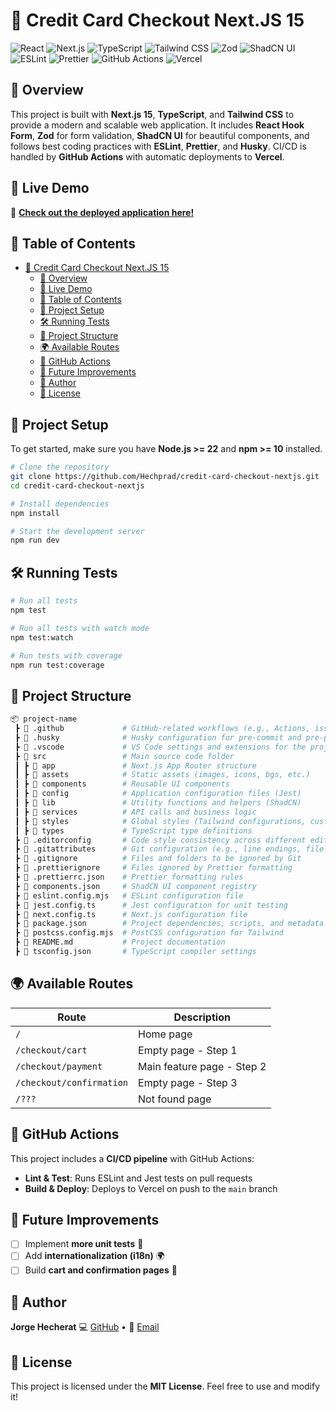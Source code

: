 # 🚀 Credit Card Checkout Next.JS 15

![React](https://img.shields.io/badge/React.js-19-blue.svg)
![Next.js](https://img.shields.io/badge/Next.js-15-blue.svg)
![TypeScript](https://img.shields.io/badge/TypeScript-✔-blue.svg)
![Tailwind CSS](https://img.shields.io/badge/TailwindCSS-✔-green.svg)
![Zod](https://img.shields.io/badge/Zod-✔-purple.svg)
![ShadCN UI](https://img.shields.io/badge/ShadCN_UI-✔-yellow.svg)
![ESLint](https://img.shields.io/badge/ESLint-✔-red.svg)
![Prettier](https://img.shields.io/badge/Prettier-✔-orange.svg)
![GitHub Actions](https://img.shields.io/badge/GitHub_Actions-✔-blue.svg)
![Vercel](https://img.shields.io/badge/Vercel-✔-black.svg)

## 🌟 Overview

This project is built with **Next.js 15**, **TypeScript**, and **Tailwind CSS** to provide a modern and scalable web application. It includes **React Hook Form**, **Zod** for form validation, **ShadCN UI** for beautiful components, and follows best coding practices with **ESLint**, **Prettier**, and **Husky**. CI/CD is handled by **GitHub Actions** with automatic deployments to **Vercel**.

## 🚀 Live Demo

🔗 **[Check out the deployed application here!](https://credit-card-checkout-nextjs.vercel.app/)**

## 📖 Table of Contents

- [🚀 Credit Card Checkout Next.JS 15](#-credit-card-checkout-nextjs-15)
  - [🌟 Overview](#-overview)
  - [🚀 Live Demo](#-live-demo)
  - [📖 Table of Contents](#-table-of-contents)
  - [🚀 Project Setup](#-project-setup)
  - [🛠 Running Tests](#-running-tests)
  - [📂 Project Structure](#-project-structure)
  - [🌍 Available Routes](#-available-routes)
  - [🤖 GitHub Actions](#-github-actions)
  - [🔮 Future Improvements](#-future-improvements)
  - [👤 Author](#-author)
  - [📜 License](#-license)

## 🚀 Project Setup

To get started, make sure you have **Node.js >= 22** and **npm >= 10** installed.

```bash
# Clone the repository
git clone https://github.com/Hechprad/credit-card-checkout-nextjs.git
cd credit-card-checkout-nextjs

# Install dependencies
npm install

# Start the development server
npm run dev
```

## 🛠 Running Tests

```bash
# Run all tests
npm test

# Run all tests with watch mode
npm test:watch

# Run tests with coverage
npm run test:coverage
```

## 📂 Project Structure

```bash
📦 project-name
 ┣ 📂 .github             # GitHub-related workflows (e.g., Actions, issue templates)
 ┣ 📂 .husky              # Husky configuration for pre-commit and pre-push hooks
 ┣ 📂 .vscode             # VS Code settings and extensions for the project
 ┣ 📂 src                 # Main source code folder
 ┃ ┣ 📂 app               # Next.js App Router structure
 ┃ ┣ 📂 assets            # Static assets (images, icons, bgs, etc.)
 ┃ ┣ 📂 components        # Reusable UI components
 ┃ ┣ 📂 config            # Application configuration files (Jest)
 ┃ ┣ 📂 lib               # Utility functions and helpers (ShadCN)
 ┃ ┣ 📂 services          # API calls and business logic
 ┃ ┣ 📂 styles            # Global styles (Tailwind configurations, custom styles)
 ┃ ┣ 📂 types             # TypeScript type definitions
 ┣ 📜 .editorconfig       # Code style consistency across different editors
 ┣ 📜 .gitattributes      # Git configuration (e.g., line endings, file handling)
 ┣ 📜 .gitignore          # Files and folders to be ignored by Git
 ┣ 📜 .prettierignore     # Files ignored by Prettier formatting
 ┣ 📜 .prettierrc.json    # Prettier formatting rules
 ┣ 📜 components.json     # ShadCN UI component registry
 ┣ 📜 eslint.config.mjs   # ESLint configuration file
 ┣ 📜 jest.config.ts      # Jest configuration for unit testing
 ┣ 📜 next.config.ts      # Next.js configuration file
 ┣ 📜 package.json        # Project dependencies, scripts, and metadata
 ┣ 📜 postcss.config.mjs  # PostCSS configuration for Tailwind
 ┣ 📜 README.md           # Project documentation
 ┣ 📜 tsconfig.json       # TypeScript compiler settings
```

## 🌍 Available Routes

| Route                    | Description                |
| ------------------------ | -------------------------- |
| `/`                      | Home page                  |
| `/checkout/cart`         | Empty page - Step 1        |
| `/checkout/payment`      | Main feature page - Step 2 |
| `/checkout/confirmation` | Empty page - Step 3        |
| `/???`                   | Not found page             |

## 🤖 GitHub Actions

This project includes a **CI/CD pipeline** with GitHub Actions:

- **Lint & Test**: Runs ESLint and Jest tests on pull requests
- **Build & Deploy**: Deploys to Vercel on push to the `main` branch

## 🔮 Future Improvements

- [ ] Implement **more unit tests** 🧪
- [ ] Add **internationalization (i18n)** 🌍
- [ ] Build **cart and confirmation pages** 📃

## 👤 Author

**Jorge Hecherat**
💻 [GitHub](https://github.com/hechprad) • 📧 [Email](mailto:hecherat@gmail.com)

## 📜 License

This project is licensed under the **MIT License**. Feel free to use and modify it!
